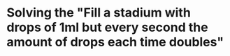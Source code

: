 # Solving the "Fill a stadium with drops of 1ml but every second the amount of drops each time doubles" 